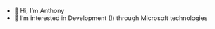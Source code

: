 - 👋 Hi, I’m Anthony
- 👀 I’m interested in Development (!) through Microsoft technologies

<!---
acoudene/acoudene is a ✨ special ✨ repository because its `README.md` (this file) appears on your GitHub profile.
You can click the Preview link to take a look at your changes.
--->
